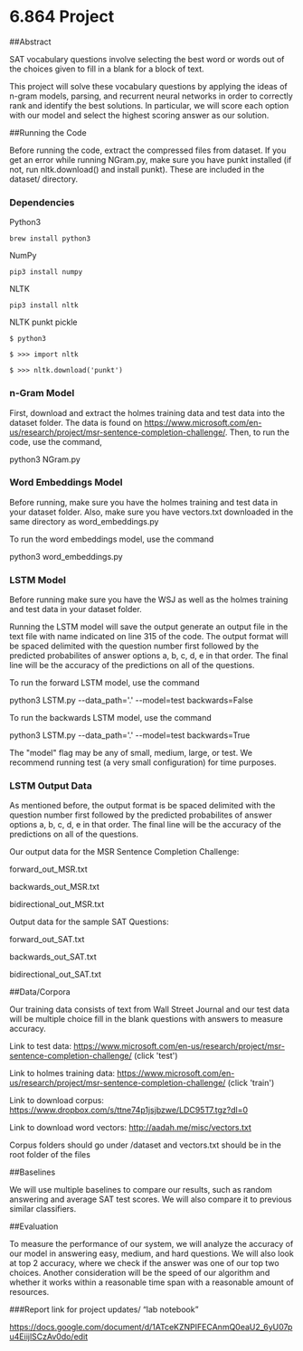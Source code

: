 # 6.864 Project

##Abstract
	
SAT vocabulary questions involve selecting the best word or words out of the choices given to fill in a blank for a block of text.

This project will solve these vocabulary questions by applying the ideas of n-gram models, parsing, and recurrent neural networks in order to correctly rank and identify the best solutions. In particular, we will score each option with our model and select the highest scoring answer as our solution.

##Running the Code

Before running the code, extract the compressed files from dataset. If you get an error while running NGram.py, make sure you have punkt installed (if not, run nltk.download() and install punkt). These are included in the dataset/ directory.

### Dependencies
Python3

    brew install python3
    
NumPy

    pip3 install numpy
    
NLTK

    pip3 install nltk
    
NLTK punkt pickle

    $ python3
    
    $ >>> import nltk
    
    $ >>> nltk.download('punkt')

### n-Gram Model
First, download and extract the holmes training data and test data into the dataset folder. The data is found on https://www.microsoft.com/en-us/research/project/msr-sentence-completion-challenge/. Then, to run the code, use the command,

python3 NGram.py

### Word Embeddings Model
Before running, make sure you have the holmes training and test data in your dataset folder. Also, make sure you have vectors.txt downloaded in the same directory as word_embeddings.py

To run the word embeddings model, use the command

python3 word_embeddings.py

### LSTM Model
Before running make sure you have the WSJ as well as the holmes training and test data in your dataset folder.

Running the LSTM model will save the output generate an output file in the text file with name indicated on line 315 of the code. The output format will be spaced delimited with the question number first followed by the predicted probabilites of answer options a, b, c, d, e in that order. The final line will be the accuracy of the predictions on all of the questions.

To run the forward LSTM model, use the command

python3 LSTM.py --data_path='.' --model=test backwards=False

To run the backwards LSTM model, use the command

python3 LSTM.py --data_path='.' --model=test backwards=True

The "model" flag may be any of small, medium, large, or test. We recommend running test (a very small configuration) for time purposes.

### LSTM Output Data

As mentioned before, the output format is be spaced delimited with the question number first followed by the predicted probabilites of answer options a, b, c, d, e in that order. The final line will be the accuracy of the predictions on all of the questions.

Our output data for the MSR Sentence Completion Challenge:

forward_out_MSR.txt

backwards_out_MSR.txt

bidirectional_out_MSR.txt

Output data for the sample SAT Questions:

forward_out_SAT.txt

backwards_out_SAT.txt

bidirectional_out_SAT.txt

##Data/Corpora

Our training data consists of text from Wall Street Journal and our test data will be multiple choice fill in the blank questions with answers to measure accuracy.

Link to test data: https://www.microsoft.com/en-us/research/project/msr-sentence-completion-challenge/ (click 'test')

Link to holmes training data: https://www.microsoft.com/en-us/research/project/msr-sentence-completion-challenge/ (click 'train')

Link to download corpus: https://www.dropbox.com/s/ttne74p1jsjbzwe/LDC95T7.tgz?dl=0

Link to download word vectors: http://aadah.me/misc/vectors.txt

Corpus folders should go under /dataset and vectors.txt should be in the root folder of the files

##Baselines

We will use multiple baselines to compare our results, such as random answering and average SAT test scores. We will also compare it to previous similar classifiers.

##Evaluation

To measure the performance of our system, we will analyze the accuracy of our model in answering easy, medium, and hard questions. We will also look at top 2 accuracy, where we check if the answer was one of our top two choices. Another consideration will be the speed of our algorithm and whether it works within a reasonable time span with a reasonable amount of resources. 

###Report link for project updates/ “lab notebook”

https://docs.google.com/document/d/1ATceKZNPIFECAnmQ0eaU2_6yU07pu4EiijlSCzAv0do/edit
